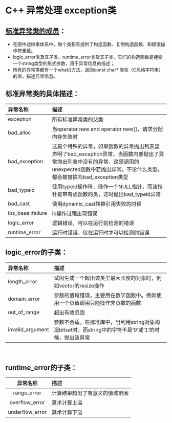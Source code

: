 # C++ 异常处理 exception类

## [标准异常类的成员](04_C++异常类继承图.png)： 
  - 在图中述继承体系中，每个类都有提供了构造函数、复制构造函数、和赋值操作符重载。 
  - logic_error类及其子类、runtime_error类及其子类，它们的构造函数是接受一个string类型的形式参数，用于异常信息的描述； 
  - 所有的异常类都有一个what()方法，返回const char* 类型（C风格字符串）的值，描述异常信息。

## 标准异常类的具体描述： 
|异常名称|描述|
|:--|:--|
|exception|所有标准异常类的父类|
|bad_alloc|当operator new and operator new[]，请求分配内存失败时|
|bad_exception|这是个特殊的异常，如果函数的异常抛出列表里声明了bad_exception异常，当函数内部抛出了异常抛出列表中没有的异常，这是调用的unexpected函数中若抛出异常，不论什么类型，都会被替换为bad_exception类型|
|bad_typeid|使用typeid操作符，操作一个NULL指针，而该指针是带有虚函数的类，这时抛出bad_typeid异常|
|bad_cast|使用dynamic_cast转换引用失败的时候|
|ios_base::failure|io操作过程出现错误|
|logic_error|逻辑错误，可以在运行前检测的错误|
|runtime_error|运行时错误，仅在运行时才可以检测的错误|

## logic_error的子类： 

|异常名称|描述|
|:--|:--|
|length_error|试图生成一个超出该类型最大长度的对象时，例如vector的resize操作|
|domain_error|参数的值域错误，主要用在数学函数中。例如使用一个负值调用只能操作非负数的函数|
|out_of_range|超出有效范围|
|invalid_argument|参数不合适。在标准库中，当利用string对象构造bitset时，而string中的字符不是’0’或’1’的时候，抛出该异常|
 
## runtime_error的子类： 

|异常名称|描述|
|:--:|:--|
|range_error|计算结果超出了有意义的值域范围|
|overflow_error|算术计算上溢|
|underflow_error|算术计算下溢|

